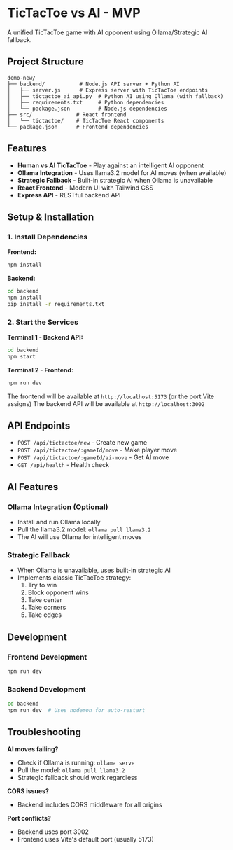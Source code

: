 # TicTacToe vs AI - MVP

A unified TicTacToe game with AI opponent using Ollama/Strategic AI fallback.

## Project Structure

```
demo-new/
├── backend/           # Node.js API server + Python AI
│   ├── server.js      # Express server with TicTacToe endpoints
│   ├── tictactoe_ai_api.py  # Python AI using Ollama (with fallback)
│   ├── requirements.txt     # Python dependencies
│   └── package.json         # Node.js dependencies
├── src/              # React frontend
│   └── tictactoe/    # TicTacToe React components
└── package.json      # Frontend dependencies
```

## Features

- **Human vs AI TicTacToe** - Play against an intelligent AI opponent
- **Ollama Integration** - Uses llama3.2 model for AI moves (when available)
- **Strategic Fallback** - Built-in strategic AI when Ollama is unavailable
- **React Frontend** - Modern UI with Tailwind CSS
- **Express API** - RESTful backend API

## Setup & Installation

### 1. Install Dependencies

**Frontend:**
```bash
npm install
```

**Backend:**
```bash
cd backend
npm install
pip install -r requirements.txt
```

### 2. Start the Services

**Terminal 1 - Backend API:**
```bash
cd backend
npm start
```

**Terminal 2 - Frontend:**
```bash
npm run dev
```

The frontend will be available at `http://localhost:5173` (or the port Vite assigns)
The backend API will be available at `http://localhost:3002`

## API Endpoints

- `POST /api/tictactoe/new` - Create new game
- `POST /api/tictactoe/:gameId/move` - Make player move
- `POST /api/tictactoe/:gameId/ai-move` - Get AI move
- `GET /api/health` - Health check

## AI Features

### Ollama Integration (Optional)
- Install and run Ollama locally
- Pull the llama3.2 model: `ollama pull llama3.2`
- The AI will use Ollama for intelligent moves

### Strategic Fallback
- When Ollama is unavailable, uses built-in strategic AI
- Implements classic TicTacToe strategy:
  1. Try to win
  2. Block opponent wins
  3. Take center
  4. Take corners
  5. Take edges

## Development

### Frontend Development
```bash
npm run dev
```

### Backend Development
```bash
cd backend
npm run dev  # Uses nodemon for auto-restart
```

## Troubleshooting

**AI moves failing?**
- Check if Ollama is running: `ollama serve`
- Pull the model: `ollama pull llama3.2`
- Strategic fallback should work regardless

**CORS issues?**
- Backend includes CORS middleware for all origins

**Port conflicts?**
- Backend uses port 3002
- Frontend uses Vite's default port (usually 5173)
